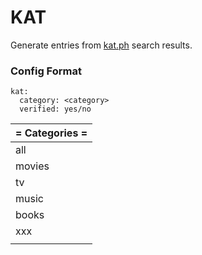 # KAT

Generate entries from [kat.ph](http://kat.ph) search results.

### Config Format

```
kat:
  category: <category>
  verified: yes/no
```


| = Categories = |
| --- |
| all |
| movies |
| tv |
| music |
| books |
| xxx |
||other||